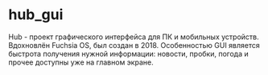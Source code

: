 # hub_gui
Hub - проект графического интерфейса для ПК и мобильных устройств. Вдохновлён Fuchsia OS, был создан в 2018.
Особенностью GUI является быстрота получения нужной информации: новости, пробки, погода и прочее доступны уже на главном экране.
